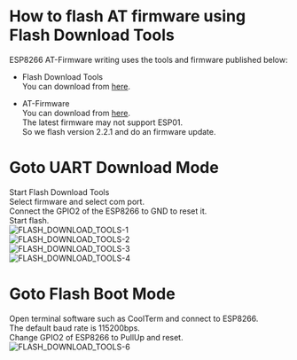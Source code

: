# How to flash AT firmware using Flash Download Tools

ESP8266 AT-Firmware writing uses the tools and firmware published below:   

- Flash Download Tools   
You can download from [here](http://www.espressif.com/en/support/download/other-tools).   

- AT-Firmware   
You can download from [here](https://github.com/espressif/ESP8266_NONOS_SDK/tags).   
The latest firmware may not support ESP01.   
So we flash version 2.2.1 and do an firmware update.   

# Goto UART Download Mode   
Start Flash Download Tools   
Select firmware and select com port.   
Connect the GPIO2 of the ESP8266 to GND to reset it.   
Start flash.   
![FLASH_DOWNLOAD_TOOLS-1](https://user-images.githubusercontent.com/6020549/233518393-50a92b0c-91ae-463e-8221-bc92657aedd7.jpg)   
![FLASH_DOWNLOAD_TOOLS-2](https://github.com/nopnop2002/Arduino-ESPAT-TCP/assets/6020549/cce795be-6bc3-4bed-827e-aeba213eeeb7)   
![FLASH_DOWNLOAD_TOOLS-3](https://github.com/nopnop2002/Arduino-ESPAT-TCP/assets/6020549/02cc6fe0-3d1c-44f0-aacc-8bbc46966d21)   
![FLASH_DOWNLOAD_TOOLS-4](https://github.com/nopnop2002/Arduino-ESPAT-TCP/assets/6020549/759aafbf-5e57-4dc5-beda-6a4c5abe7560)   

# Goto Flash Boot Mode   
Open terminal software such as CoolTerm and connect to ESP8266.   
The default baud rate is 115200bps.   
Change GPIO2 of ESP8266 to PullUp and reset.   
![FLASH_DOWNLOAD_TOOLS-6](https://user-images.githubusercontent.com/6020549/233526247-7dcd8f4c-f8fd-4e48-a8f3-8a142e85cb0d.jpg)
